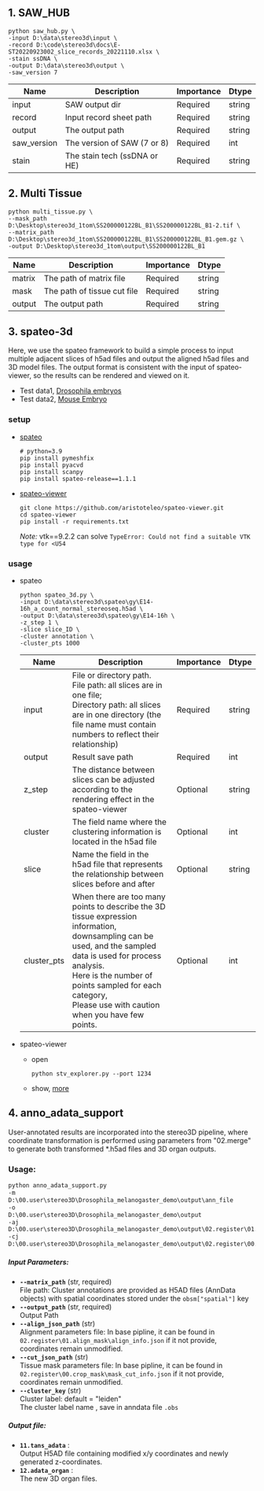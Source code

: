 ## 1. SAW_HUB

```shell
python saw_hub.py \
-input D:\data\stereo3d\input \
-record D:\code\stereo3d\docs\E-ST20220923002_slice_records_20221110.xlsx \
-stain ssDNA \
-output D:\data\stereo3d\output \
-saw_version 7
```

|  Name   | Description                  | Importance | Dtype  |
|  ----  |------------------------------|------------|--------|
| input  | SAW output dir               | Required   | string |
| record  | Input record sheet path      | Required   | string |
| output  | The output path              | Required   | string |
| saw_version  | The version of SAW (7 or 8)  | Required   | int    |
| stain  | The stain tech (ssDNA or HE) | Required   | string |


## 2. Multi Tissue
```shell
python multi_tissue.py \
--mask_path D:\Desktop\stereo3d_1tom\SS200000122BL_B1\SS200000122BL_B1-2.tif \
--matrix_path D:\Desktop\stereo3d_1tom\SS200000122BL_B1\SS200000122BL_B1.gem.gz \
-output D:\Desktop\stereo3d_1tom\output\SS200000122BL_B1
```

| Name        | Description                 | Importance | Dtype  |
|-------------|-----------------------------|------------|--------|
| matrix      | The path of matrix file     | Required   | string |
| mask        | The path of tissue cut file | Required   | string |
| output      | The output path             | Required   | string |


## 3. spateo-3d
Here, we use the spateo framework to build a simple process to input multiple adjacent slices of h5ad files and output the aligned h5ad files and 3D model files. The output format is consistent with the input of spateo-viewer, so the results can be rendered and viewed on it.
* Test data1, [Drosophila embryos](https://db.cngb.org/stomics/flysta3d/download/)
* Test data2, [Mouse Embryo](https://db.cngb.org/stomics/mosta/download/)

### setup
* [spateo](https://github.com/aristoteleo/spateo-release)
    ```shell
    # python=3.9
    pip install pymeshfix
    pip install pyacvd
    pip install scanpy
    pip install spateo-release==1.1.1
    ```
* [spateo-viewer](https://github.com/aristoteleo/spateo-viewer)
    ```shell
    git clone https://github.com/aristoteleo/spateo-viewer.git
    cd spateo-viewer
    pip install -r requirements.txt
    ```
   _Note:_ vtk==9.2.2 can solve ```TypeError: Could not find a suitable VTK type for <U54```

### usage
* spateo
    ```shell
    python spateo_3d.py \
    -input D:\data\stereo3d\spateo\gy\E14-16h_a_count_normal_stereoseq.h5ad \
    -output D:\data\stereo3d\spateo\gy\E14-16h \
    -z_step 1 \
    -slice slice_ID \
    -cluster annotation \
    -cluster_pts 1000
    ```
  
  |  Name   | Description                                                                                                                                                                                                                                                                        | Importance | Dtype  |
  |------------------------------------------------------------------------------------------------------------------------------------------------------------------------------------------------------------------------------------------------------------------------------------|-------------------------------------------------------------------------------------------------------------------------------------------------------------------------------------------|------------|--------|
  | input  | File or directory path. <br>File path: all slices are in one file; <br>Directory path: all slices are in one directory (the file name must contain numbers to reflect their relationship)                                                                                          | Required   | string |
  | output  | Result save path                                                                                                                                                                                                                                                                   | Required   | int    |
  | z_step  | The distance between slices can be adjusted according to the rendering effect in the spateo-viewer                                                                                                                                                                                 | Optional   | string |
  | cluster  | The field name where the clustering information is located in the h5ad file                                                                                                                                                                                                        | Optional   | int    |
  | slice  | Name the field in the h5ad file that represents the relationship between slices before and after                                                                                                                                                                                   | Optional   | string |
  | cluster_pts  | When there are too many points to describe the 3D tissue expression information, <br>downsampling can be used, and the sampled data is used for process analysis. <br>Here is the number of points sampled for each category,<br>Please use with caution when you have few points. | Optional   | int    |

* spateo-viewer

  * open
    ```shell
    python stv_explorer.py --port 1234
    ```
  * show, [more](https://github.com/aristoteleo/spateo-viewer/blob/main/usage/spateo-viewer.pdf)


## 4. anno_adata_support

User-annotated results are incorporated into the stereo3D pipeline, where coordinate transformation is performed using parameters from "02.merge" to generate both transformed *.h5ad files and 3D organ outputs.

### Usage:
```bash
python anno_adata_support.py 
-m
D:\00.user\stereo3D\Drosophila_melanogaster_demo\output\ann_file
-o
D:\00.user\stereo3D\Drosophila_melanogaster_demo\output
-aj
D:\00.user\stereo3D\Drosophila_melanogaster_demo\output\02.register\01.align_mask\align_info.json
-cj
D:\00.user\stereo3D\Drosophila_melanogaster_demo\output\02.register\00.crop_mask\mask_cut_info.json
```  

##### Input Parameters:  

- **`--matrix_path`** (str, required)  
  File path:
  Cluster annotations are provided as H5AD files (AnnData objects)
  with spatial coordinates stored under the `obsm["spatial"]` key
- **`--output_path`** (str, required)  
  Output Path
- **`--align_json_path`** (str)  
  Alignment parameters file:
  In base pipline, it can be found in `02.register\01.align_mask\align_info.json`
  if it not provide, coordinates remain unmodified.
- **`--cut_json_path`** (str)  
  Tissue mask parameters file:
  In base pipline, it can be found in `02.register\00.crop_mask\mask_cut_info.json`
  if it not provide, coordinates remain unmodified.
- **`--cluster_key`** (str)   
  Cluster label: default = "leiden"  
  The cluster label name , save in anndata file `.obs`

##### Output file:

- **`11.tans_adata`** :   
  Output H5AD file containing modified x/y coordinates and newly generated z-coordinates.
- **`12.adata_organ`** :  
  The new 3D organ files. 
    
